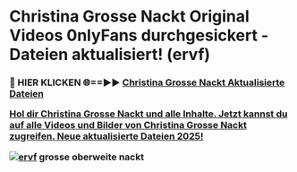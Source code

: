 # Christina Grosse Nackt Original Videos 0nlyFans durchgesickert - Dateien aktualisiert! (ervf)

<h3>🔴 HIER KLICKEN 🌐==►► <a href="https://tinyurl.com/h6vf6nb8" rel="nofollow">Christina Grosse Nackt Aktualisierte Dateien

Hol dir Christina Grosse Nackt und alle Inhalte. Jetzt kannst du auf alle Videos und Bilder von Christina Grosse Nackt zugreifen. Neue aktualisierte Dateien 2025!

[![ervf](https://i.imgur.com/sD4kR3V.gif)](https://tinyurl.com/h6vf6nb8)
grosse oberweite nackt